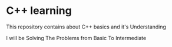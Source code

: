 # C++ learning
<p> This repository contains about C++ basics and it's Understanding</p>
<p>I will be Solving The Problems from Basic To Intermediate</p>
